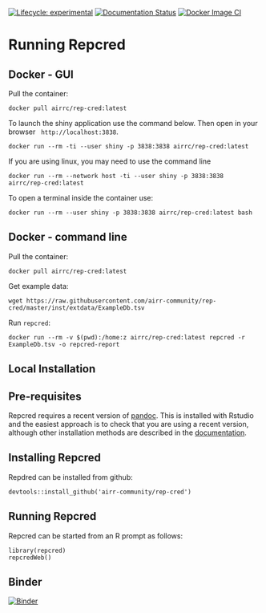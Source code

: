 [![Lifecycle:
experimental](https://img.shields.io/badge/lifecycle-experimental-orange.svg)]()
[![Documentation Status](https://readthedocs.org/projects/rep-cred/badge/?version=latest)](https://rep-cred.readthedocs.io/en/latest/?badge=latest)
[![Docker Image CI](https://github.com/airr-community/rep-cred/actions/workflows/docker-image.yml/badge.svg)](https://github.com/airr-community/rep-cred/actions/workflows/docker-image.yml)



# Running Repcred

## Docker - GUI

Pull the container:

```
docker pull airrc/rep-cred:latest
```

To launch the shiny application use the command below. Then open in your browser
` http://localhost:3838`. 

```
docker run --rm -ti --user shiny -p 3838:3838 airrc/rep-cred:latest
```

If you are using linux, you may need to use the command line

```
docker run --rm --network host -ti --user shiny -p 3838:3838 airrc/rep-cred:latest
```

To open a terminal inside the container use:

```
docker run --rm --user shiny -p 3838:3838 airrc/rep-cred:latest bash
```

## Docker - command line

Pull the container:

```
docker pull airrc/rep-cred:latest
```

Get example data:

```
wget https://raw.githubusercontent.com/airr-community/rep-cred/master/inst/extdata/ExampleDb.tsv
```

Run `repcred`:

```
docker run --rm -v $(pwd):/home:z airrc/rep-cred:latest repcred -r ExampleDb.tsv -o repcred-report
```

## Local Installation

## Pre-requisites

Repcred requires a recent version of [pandoc](https://pandoc.org). This is installed with Rstudio and the easiest approach is to check that you are using a recent version, although other installation methods are described in the [documentation](https://bookdown.org/yihui/rmarkdown-cookbook/install-pandoc.html).
 
## Installing Repcred

Repdred can be installed from github:

```
devtools::install_github('airr-community/rep-cred')
```

## Running Repcred

Repcred can be started from an R prompt as follows:

```
library(repcred)   
repcredWeb()  
```

## Binder

[![Binder](https://mybinder.org/badge_logo.svg)](https://mybinder.org/v2/gh/airr-community/rep-cred/master?urlpath=shiny/binder/)
